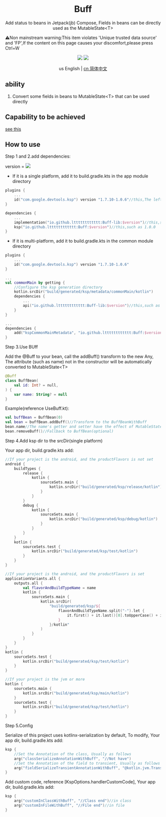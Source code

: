 <h1 align="center">Buff</h1>

<p align="center">Add status to beans in Jetpack(jb) Compose, Fields in beans can be directly used as the MutableState&lt;T&gt;</p>

<p>⚠️Non mainstream warning:This item violates 'Unique trusted data source' and 'FP',If the content on this page causes your discomfort,please press Ctrl+W</p>

<p align="center">
<img src="https://img.shields.io/badge/license-Apache%202-blue.svg?maxAge=2592000">
<img src="https://img.shields.io/maven-central/v/io.github.ltttttttttttt/Buff"/>
</p>

<div align="center">us English | <a href="https://github.com/ltttttttttttt/Buff/blob/main/README_CN.md">cn 简体中文</a></div>

## ability

1. Convert some fields in beans to MutableState&lt;T&gt; that can be used directly

## Capability to be achieved

<a href="https://github.com/ltttttttttttt/Buff/blob/main/README_CN.md">see this</a>

## How to use

Step 1 and 2.add dependencies:

version
= [![](https://img.shields.io/maven-central/v/io.github.ltttttttttttt/Buff)](https://repo1.maven.org/maven2/io/github/ltttttttttttt/Buff/)

* If it is a single platform, add it to build.gradle.kts in the app module directory

```kotlin
plugins {
    ...
    id("com.google.devtools.ksp") version "1.7.10-1.0.6"//this,The left 1.7.10 corresponds to your the Kotlin version,more version: https://github.com/google/ksp/releases
}

dependencies {
    ...
    implementation("io.github.ltttttttttttt:Buff-lib:$version")//this,such as 1.0.0
    ksp("io.github.ltttttttttttt:Buff:$version")//this,such as 1.0.0
}
```

* If it is multi-platform, add it to build.gradle.kts in the common module directory

```kotlin
plugins {
    ...
    id("com.google.devtools.ksp") version "1.7.10-1.0.6"
}

...
val commonMain by getting {
    //Configure the ksp generation directory
    kotlin.srcDir("build/generated/ksp/metadata/commonMain/kotlin")
    dependencies {
        ...
        api("io.github.ltttttttttttt:Buff-lib:$version")//this,such as 1.0.0
    }
}

...
dependencies {
    add("kspCommonMainMetadata", "io.github.ltttttttttttt:Buff:$version")
}
```

Step 3.Use BUff

Add the @Buff to your bean, call the addBuff() transform to the new Any, The attribute (such as
name) not in the constructor will be automatically converted to MutableState&lt;T&gt;

```kotlin
@Buff
class BuffBean(
    val id: Int? = null,
) {
    var name: String? = null
}
```

Example(reference UseBuff.kt):

```kotlin
val buffBean = BuffBean(0)
val bean = buffBean.addBuff()//Transform to the BuffBeanWithBuff
bean.name//The name's getter and setter have the effect of MutableState<T>
bean.removeBuff()//Fallback to BuffBean(optional)
```

Step 4.Add ksp dir to the srcDir(single platform)

Your app dir, build.gradle.kts add:

```kotlin
//If your project is the android, and the productFlavors is not set
android {
    buildTypes {
        release {
            kotlin {
                sourceSets.main {
                    kotlin.srcDir("build/generated/ksp/release/kotlin")
                }
            }
        }
        debug {
            kotlin {
                sourceSets.main {
                    kotlin.srcDir("build/generated/ksp/debug/kotlin")
                }
            }
        }
    }
    kotlin {
        sourceSets.test {
            kotlin.srcDir("build/generated/ksp/test/kotlin")
        }
    }
}

//If your project is the android, and the productFlavors is set
applicationVariants.all {
    outputs.all {
        val flavorAndBuildTypeName = name
        kotlin {
            sourceSets.main {
                kotlin.srcDir(
                    "build/generated/ksp/${
                        flavorAndBuildTypeName.split("-").let {
                            it.first() + it.last()[0].toUpperCase() + it.last().substring(1)
                        }
                    }/kotlin"
                )
            }
        }
    }
}
kotlin {
    sourceSets.test {
        kotlin.srcDir("build/generated/ksp/test/kotlin")
    }
}

//If your project is the jvm or more
kotlin {
    sourceSets.main {
        kotlin.srcDir("build/generated/ksp/main/kotlin")
    }
    sourceSets.test {
        kotlin.srcDir("build/generated/ksp/test/kotlin")
    }
}
```

Step 5.Config

Serialize of this project uses kotlinx-serialization by default, To modify, Your app dir,
build.gradle.kts add:

```kotlin
ksp {
    //Set the Annotation of the class, Usually as follows
    arg("classSerializeAnnotationWithBuff", "//Not have")
    //Set the Annotation of the field to transient, Usually as follows
    arg("fieldSerializeTransientAnnotationWithBuff", "@kotlin.jvm.Transient")
}
```

Add custom code, reference [KspOptions.handlerCustomCode], Your app dir, build.gradle.kts add:

```kotlin
ksp {
    arg("customInClassWithBuff", "//Class end")//in class
    arg("customInFileWithBuff", "//File end")//in file
}
```